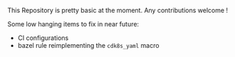 This Repository is pretty basic at the moment. Any contributions welcome !

Some low hanging items to fix in near future:
- CI configurations
- bazel rule reimplementing the `cdk8s_yaml` macro

